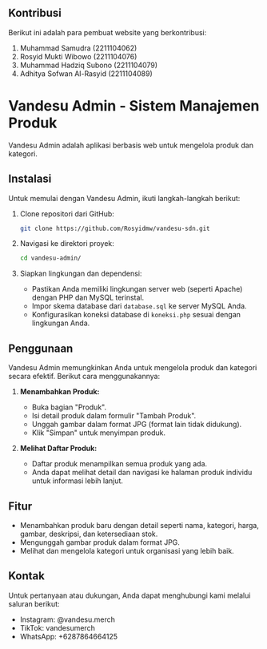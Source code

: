 ## Kontribusi

Berikut ini adalah para pembuat website yang berkontribusi:

1. Muhammad Samudra (2211104062)
2. Rosyid Mukti Wibowo (2211104076)
3. Muhammad Hadziq Subono (2211104079)
4. Adhitya Sofwan Al-Rasyid (2211104089)

# Vandesu Admin - Sistem Manajemen Produk

Vandesu Admin adalah aplikasi berbasis web untuk mengelola produk dan kategori.

## Instalasi

Untuk memulai dengan Vandesu Admin, ikuti langkah-langkah berikut:

1. Clone repositori dari GitHub:

   ```bash
   git clone https://github.com/Rosyidmw/vandesu-sdn.git
   ```

2. Navigasi ke direktori proyek:

   ```bash
   cd vandesu-admin/
   ```

3. Siapkan lingkungan dan dependensi:

   - Pastikan Anda memiliki lingkungan server web (seperti Apache) dengan PHP dan MySQL terinstal.
   - Impor skema database dari `database.sql` ke server MySQL Anda.
   - Konfigurasikan koneksi database di `koneksi.php` sesuai dengan lingkungan Anda.

## Penggunaan

Vandesu Admin memungkinkan Anda untuk mengelola produk dan kategori secara efektif. Berikut cara menggunakannya:

1. **Menambahkan Produk:**

   - Buka bagian "Produk".
   - Isi detail produk dalam formulir "Tambah Produk".
   - Unggah gambar dalam format JPG (format lain tidak didukung).
   - Klik "Simpan" untuk menyimpan produk.

2. **Melihat Daftar Produk:**
   - Daftar produk menampilkan semua produk yang ada.
   - Anda dapat melihat detail dan navigasi ke halaman produk individu untuk informasi lebih lanjut.

## Fitur

- Menambahkan produk baru dengan detail seperti nama, kategori, harga, gambar, deskripsi, dan ketersediaan stok.
- Mengunggah gambar produk dalam format JPG.
- Melihat dan mengelola kategori untuk organisasi yang lebih baik.

## Kontak

Untuk pertanyaan atau dukungan, Anda dapat menghubungi kami melalui saluran berikut:

- Instagram: @vandesu.merch
- TikTok: vandesumerch
- WhatsApp: +6287864664125

